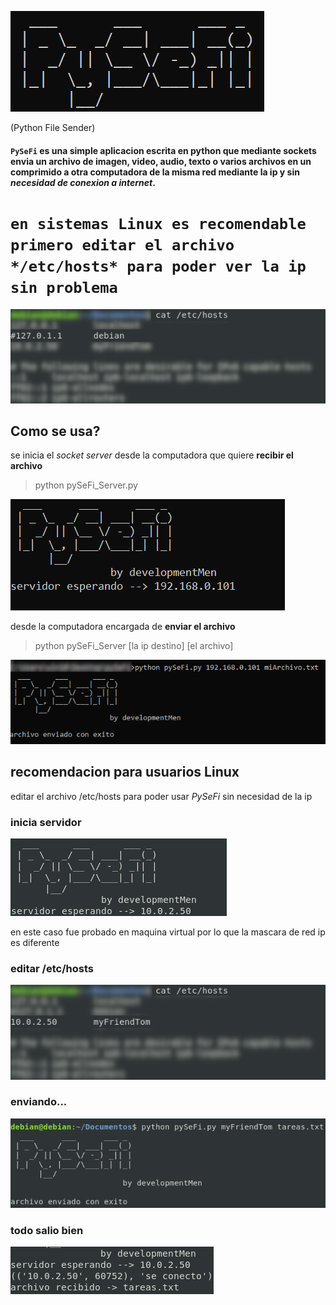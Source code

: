 ![PySeFi](img/pySefiBanner.png)

(Python File Sender)

#### `PySeFi` es una simple aplicacion escrita en python que mediante sockets envia un archivo de **imagen, video, audio, texto o varios archivos en un comprimido** a otra computadora de la misma red mediante la ip y sin *necesidad de conexion a internet*.

# `en sistemas Linux es recomendable primero editar el archivo */etc/hosts* para poder ver la ip sin problema`
![edit hosts file](img/editHosts.png)

## Como se usa?
se inicia el *socket server* desde la computadora que quiere **recibir el archivo**
> python pySeFi_Server.py

![inica el servidor](img/serverWin.png)

desde la computadora encargada de **enviar el archivo**
> python pySeFi_Server [la ip destino] [el archivo]

![servidor windows](img/EnviadoWin.png)

## recomendacion para usuarios **Linux**
editar el archivo /etc/hosts para poder usar *PySeFi* sin necesidad de la ip

### inicia servidor
![serverLin](img/serverLin.png)

en este caso fue probado en maquina virtual por lo que la mascara de red ip es diferente

### editar /etc/hosts
![editar fichero hosts](img/myFriendTom.png)

### enviando...
![enviando](img/Enviado.png)

### todo salio bien
![final](img/archivoRecibido.png)
